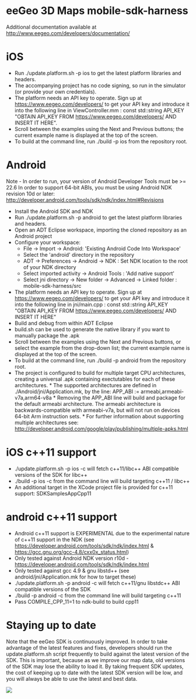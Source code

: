 eeGeo 3D Maps mobile-sdk-harness
================================

Additional documentation available at http://www.eegeo.com/developers/documentation/

iOS
===

* Run ./update.platform.sh -p ios to get the latest platform libraries and headers.
* The accompanying project has no code signing, so run in the simulator (or provide your own credentials).
* The platform needs an API key to operate. Sign up at https://www.eegeo.com/developers/ to get your API key and introduce it into the following line in ViewController.mm : 
	const std::string API_KEY "OBTAIN API_KEY FROM https://www.eegeo.com/developers/ AND INSERT IT HERE".
* Scroll between the examples using the Next and Previous buttons; the current example name is displayed at the top of the screen.
* To build at the command line, run ./build -p ios from the repository root.

Android
=======
Note - In order to run, your version of Android Developer Tools must be >= 22.6
In order to support 64-bit ABIs, you must be using Android NDK revision 10d or later:
http://developer.android.com/tools/sdk/ndk/index.html#Revisions

* Install the Android SDK and NDK
* Run ./update.platform.sh -p android to get the latest platform libraries and headers.
* Open an ADT Eclipse workspace, importing the cloned repository as an Android project
* Configure your workspace:
    * File -> Import -> Android: 'Existing Android Code Into Workspace'
    * Select the 'android' directory in the repository
    * ADT -> Preferences -> Android -> NDK : Set NDK location to the root of your NDK directory
    * Select imported activity -> Android Tools : 'Add native support'
    * Select jni directory -> New folder -> Advanced -> Linked folder : mobile-sdk-harness/src
* The platform needs an API key to operate. Sign up at https://www.eegeo.com/developers/ to get your API key and introduce it into the following line in jni/main.cpp : 
	const std::string API_KEY "OBTAIN API_KEY FROM https://www.eegeo.com/developers/ AND INSERT IT HERE"
* Build and debug from within ADT Eclipse
* build.sh can be used to generate the native library if you want to manually package the .apk
* Scroll between the examples using the Next and Previous buttons, or select the example from the drop-down list; the current example name is displayed at the top of the screen. 
* To build at the command line, run ./build -p android from the repository root.
* The project is configured to build for multiple target CPU architectures, creating a universal .apk containing exectutables for each of these architectures.
       * The supported architectures are defined in ./Android/jni/Application.mk, by the line:
               APP_ABI := armeabi,armeabi-v7a,arm64-v8a
       * Removing the APP_ABI line will build and package for the default armeabi architecture. The armeabi architecture is backwards-compatible with armeabi-v7a, but will not run on devices 64-bit Arm instruction sets.
       * For further information about supporting multiple architectures see: http://developer.android.com/google/play/publishing/multiple-apks.html

iOS c++11 support
=================
* ./update.platform.sh -p ios -c will fetch c++11/libc++ ABI compatible versions of the SDK for libc++
* ./build -p ios -c from the command line will build targeting c++11 / libc++
* An additional target in the XCode project file is provided for c++11 support: SDKSamplesAppCpp11

android c++11 support
=====================
* Android c++11 support is EXPERIMENTAL due to the experimental nature of c++11 support in the NDK (see https://developer.android.com/tools/sdk/ndk/index.html & https://gcc.gnu.org/gcc-4.8/cxx0x_status.html)
* Only tested against Android NDK version r10d - https://developer.android.com/tools/sdk/ndk/index.html
* Only tested against gcc 4.9 & gnu libstd++ (see android/jni/Application.mk for how to target these)
* ./update.platform.sh -p android -c will fetch c++11/gnu libstdc++ ABI compatible versions of the SDK
* ./build -p android -c from the command line will build targeting c++11
* Pass COMPILE_CPP_11=1 to ndk-build to build cpp11

Staying up to date
==================
Note that the eeGeo SDK is continuously improved. In order to take advantage of the latest features and fixes, developers should run the update.platform.sh script frequently to build against the latest version of the SDK. This is important, because as we improve our map data, old versions of the SDK may lose the ability to load it. By taking frequent SDK updates, the cost of keeping up to date with the latest SDK version will be low, and you will always be able to use the latest and best data.

[![](http://apikey.eegeo.com/tracker/UA-21564666-7/mobile-sdk-harness-readme)]()
